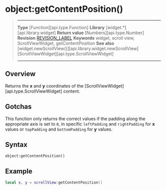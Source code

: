# object:getContentPosition()

> --------------------- ------------------------------------------------------------------------------------------
> __Type__              [Function][api.type.Function]
> __Library__           [widget.*][api.library.widget]
> __Return value__      [Numbers][api.type.Number]
> __Revision__          [REVISION_LABEL](REVISION_URL)
> __Keywords__          widget, scroll view, ScrollViewWidget, getContentPosition
> __See also__          [widget.newScrollView()][api.library.widget.newScrollView]
>						[ScrollViewWidget][api.type.ScrollViewWidget]
> --------------------- ------------------------------------------------------------------------------------------


## Overview

Returns the __x__ and __y__ coordinates of the [ScrollViewWidget][api.type.ScrollViewWidget] content.

## Gotchas

This function only returns the correct values if the padding along the appropriate axis is set to `0`, in specific `leftPadding` and `rightPadding` for __x__ values or `topPadding` and `bottomPadding` for __y__ values.

## Syntax

	object:getContentPosition()

## Example

`````lua
local x, y = scrollView:getContentPosition()
`````